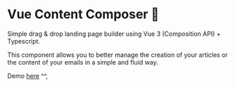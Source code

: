 # Vue Content Composer 📰

Simple drag & drop landing page builder using Vue 3 (Composition API) + Typescript.

This component allows you to better manage the creation of your articles or the content of your emails in a simple and fluid way.

Demo [here](https://stackblitz.com/edit/vite-vue3-ts-content-composer?file=README.md) ^^,
